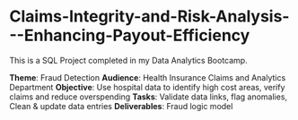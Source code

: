 # Claims-Integrity-and-Risk-Analysis---Enhancing-Payout-Efficiency

This is a SQL Project completed in my Data Analytics Bootcamp.  
  
  **Theme**: Fraud Detection
  **Audience**: Health Insurance Claims and Analytics Department
  **Objective**: Use hospital data to identify high cost areas, verify claims and reduce overspending
  **Tasks**: Validate data links, flag anomalies, Clean & update data entries
  **Deliverables**: Fraud logic model
